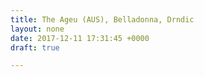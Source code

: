```yaml
---
title: The Ageu (AUS), Belladonna, Drndic
layout: none
date: 2017-12-11 17:31:45 +0000
draft: true

---
```

